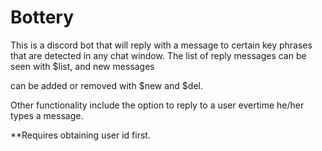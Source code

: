 # Bottery
This is a discord bot that will reply with a message to certain key phrases that are detected in any chat window. The list of reply messages can be seen with $list, and new messages

can be added or removed with $new and $del.

Other functionality include the option to reply to a user evertime he/her types a message. 

**Requires obtaining user id first. 
